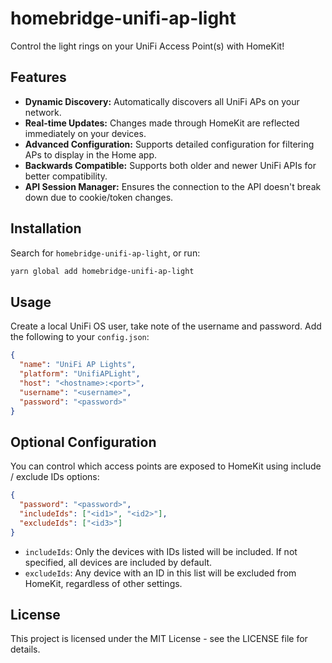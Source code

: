 # homebridge-unifi-ap-light
Control the light rings on your UniFi Access Point(s) with HomeKit!

## Features
- **Dynamic Discovery:** Automatically discovers all UniFi APs on your network.
- **Real-time Updates:** Changes made through HomeKit are reflected immediately on your devices.
- **Advanced Configuration:** Supports detailed configuration for filtering APs to display in the Home app.
- **Backwards Compatible:** Supports both older and newer UniFi APIs for better compatibility.
- **API Session Manager:** Ensures the connection to the API doesn't break down due to cookie/token changes.

## Installation
Search for `homebridge-unifi-ap-light`, or run:
```sh
yarn global add homebridge-unifi-ap-light
```

## Usage
Create a local UniFi OS user, take note of the username and password.
Add the following to your `config.json`:
```json
{
  "name": "UniFi AP Lights",
  "platform": "UnifiAPLight",
  "host": "<hostname>:<port>",
  "username": "<username>",
  "password": "<password>"
}
```
## Optional Configuration
You can control which access points are exposed to HomeKit using include / exclude IDs options:
```json
{
  "password": "<password>",
  "includeIds": ["<id1>", "<id2>"],
  "excludeIds": ["<id3>"]
}
```

- `includeIds`: Only the devices with IDs listed will be included. If not specified, all devices are included by default.
- `excludeIds`: Any device with an ID in this list will be excluded from HomeKit, regardless of other settings.

## License
This project is licensed under the MIT License - see the LICENSE file for details.
